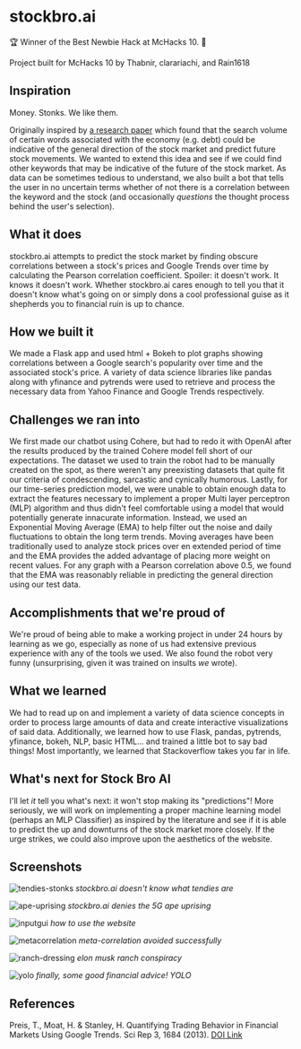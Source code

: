 # stockbro.ai

🏆 Winner of the Best Newbie Hack at McHacks 10. 🎉

Project built for McHacks 10
by Thabnir, clarariachi, and Rain1618

## Inspiration

Money. Stonks. We like them.

Originally inspired by [a research paper][1] which found that the search volume of certain words associated with the economy (e.g. debt) could be indicative of the general direction of the stock market and predict future stock movements.
We wanted to extend this idea and see if we could find other keywords that may be indicative of the future of the stock market.
As data can be sometimes tedious to understand, we also built a bot that tells the user in no uncertain terms whether of not there is a correlation between the keyword and the stock (and occasionally _questions_ the thought process behind the user's selection). 

## What it does

stockbro.ai attempts to predict the stock market by finding obscure correlations between a stock's prices and Google Trends over time by calculating the Pearson correlation coefficient. Spoiler: it doesn't work. It knows it doesn't work. Whether stockbro.ai cares enough to tell you that it doesn't know what's going on or simply dons a cool professional guise as it shepherds you to financial ruin is up to chance.

## How we built it

We made a Flask app and used html + Bokeh to plot graphs showing correlations between a Google search's popularity over time and the associated stock's price. A variety of data science libraries like pandas along with yfinance and pytrends were used to retrieve and process the necessary data from Yahoo Finance and Google Trends respectively.

## Challenges we ran into

We first made our chatbot using Cohere, but had to redo it with OpenAI after the results produced by the trained Cohere model fell short of our expectations. The dataset we used to train the robot had to be manually created on the spot, as there weren't any preexisting datasets that quite fit our criteria of condescending, sarcastic and cynically humorous. Lastly, for our time-series prediction model, we were unable to obtain enough data to extract the features necessary to implement a proper Multi layer perceptron (MLP) algorithm and thus didn't feel comfortable using a model that would potentially generate innacurate information. Instead, we used an Exponential Moving Average (EMA) to help filter out the noise and daily fluctuations to obtain the long term trends. Moving averages have been traditionally used to analyze stock prices over en extended period of time and the EMA provides the added advantage of placing more weight on recent values. For any graph with a Pearson correlation above 0.5, we found that the EMA was reasonably reliable in predicting the general direction using our test data.

## Accomplishments that we're proud of

We're proud of being able to make a working project in under 24 hours by learning as we go, especially as none of us had extensive previous experience with any of the tools we used. We also found the robot very funny (unsurprising, given it was trained on insults _we_ wrote).

## What we learned

We had to read up on and implement a variety of data science concepts in order to process large amounts of data and create interactive visualizations of said data. Additionally, we learned how to use Flask, pandas, pytrends, yfinance, bokeh, NLP, basic HTML... and trained a little bot to say bad things! Most importantly, we learned that Stackoverflow takes you far in life.

## What's next for Stock Bro AI

I'll let _it_ tell you what's next: it won't stop making its "predictions"! More seriously, we will work on implementing a proper machine learning model (perhaps an MLP Classifier) as inspired by the literature and see if it is able to predict the up and downturns of the stock market more closely. If the urge strikes, we could also improve upon the aesthetics of the website.

## Screenshots

![tendies-stonks](demo_screenshots/tendies-stonks.png)
_stockbro.ai doesn't know what tendies are_

![ape-uprising](demo_screenshots/ape-uprising.png)
_stockbro.ai denies the 5G ape uprising_

![inputgui](demo_screenshots/inputgui.png)
_how to use the website_

![metacorrelation](demo_screenshots/metacorrelation.png)
_meta-correlation avoided successfully_

![ranch-dressing](demo_screenshots/ranch-dressing.png)
_elon musk ranch conspiracy_

![yolo](demo_screenshots/yolo.png)
_finally, some good financial advice! YOLO_

## References

[1]: https://doi.org/10.1038/srep01684
Preis, T., Moat, H. & Stanley, H. Quantifying Trading Behavior in Financial Markets Using Google Trends. Sci Rep 3, 1684 (2013). [DOI Link](https://doi.org/10.1038/srep01684)
